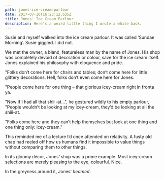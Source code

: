 ```yaml
---
path: jones-ice-cream-parlour
date: 2017-07-16T16:23:12.635Z
title: Jones' Ice Cream Parlour
description: Here's a weird little thing I wrote a while back.
---
```

Susie and myself walked into the ice cream parlour. It was called ‘Sundae Morning’. Susie giggled. I did not.

We met the owner, a bland, featureless man by the name of Jones. His shop was completely devoid of decoration or colour, save for the ice cream itself. Jones explained his philosophy with eloquence and pride.

"Folks don’t come here for chairs and tables; don’t come here for little glittery decorations. Hell, folks don’t even come here for Jones.

"People come here for one thing – that glorious icey-cream right in fronta ya.

"Now if I had all that shiii-at…", he gestured wildly to his empty parlour, "People wouldn’t be looking at my icey-cream, they’d be looking at all the shiii-at. 

"Folks come here and they can’t help themselves but look at one thing and one thing only: icey-cream."

This reminded me of a lecture I’d once attended on relativity. A fusty old chap had reeled off how us humans find it impossible to value things without comparing them to other things. 

In its gloomy décor, Jones’ shop was a prime example. Most icey-cream selections are merely pleasing to the eye, colourful. Nice.

In the greyness around it, Jones’ _beamed_.
